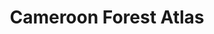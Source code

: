 ---
title: 'Cameroon Forest Atlas'
slug: 'cameroon-forest-atlas'
published: true
categories: [gallery]
content: 'View an interactive map with land-use data for Cameroon.'
href: 'http://cmr.forest-atlas.org'
href_target: '_blank'
href_text: 'Launch App'
href_class: 'btn green medium mobile-friendly'
source: 'World Resources Institute and Ministry of Forest and Wildlife of Cameroon'
filters: 'africa, data, global-forest-watch, maps, mining, map-builder'
---